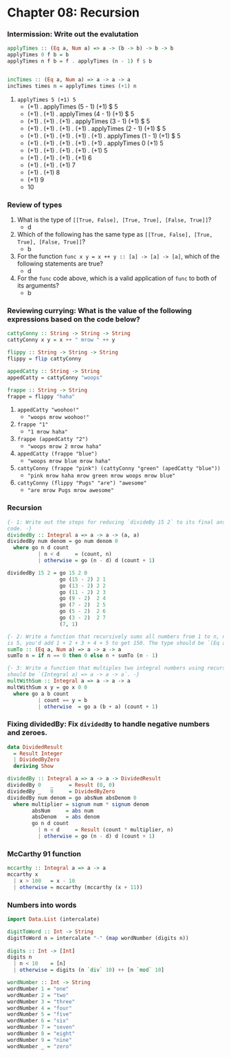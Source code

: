 # Chapter 08: Recursion

### Intermission: Write out the evalutation

```haskell
applyTimes :: (Eq a, Num a) => a -> (b -> b) -> b -> b
applyTimes 0 f b = b
applyTimes n f b = f . applyTimes (n - 1) f $ b


incTimes :: (Eq a, Num a) => a -> a -> a
incTimes times n = applyTimes times (+1) n
```

1. `applyTimes 5 (+1) 5`
    * (+1) . applyTimes (5 - 1) (+1) $ 5
    * (+1) . (+1) . applyTimes (4 - 1) (+1) $ 5
    * (+1) . (+1) . (+1) . applyTimes (3 - 1) (+1) $ 5
    * (+1) . (+1) . (+1) . (+1) . applyTimes (2 - 1) (+1) $ 5
    * (+1) . (+1) . (+1) . (+1) . (+1) . applyTimes (1 - 1) (+1) $ 5
    * (+1) . (+1) . (+1) . (+1) . (+1) . applyTimes 0 (+1) 5
    * (+1) . (+1) . (+1) . (+1) . (+1) 5
    * (+1) . (+1) . (+1) . (+1) 6
    * (+1) . (+1) . (+1) 7
    * (+1) . (+1) 8
    * (+1) 9
    * 10

### Review of types

1. What is the type of `[[True, False], [True, True], [False, True]]`?
   * d
2. Which of the following has the same type as `[[True, False], [True, True], [False, True]]`?
   * b
3. For the function `func x y = x ++ y :: [a] -> [a] -> [a]`, which of the following statements are true?
   * d
4. For the `func` code above, which is a valid application of `func` to both of its arguments?
   * b
    
### Reviewing currying: What is the value of the following expressions based on the code below?

```haskell
cattyConny :: String -> String -> String
cattyConny x y = x ++ " mrow " ++ y

flippy :: String -> String -> String
flippy = flip cattyConny

appedCatty :: String -> String
appedCatty = cattyConny "woops"

frappe :: String -> String
frappe = flippy "haha"
```

1. `appedCatty "woohoo!"`
   * `"woops mrow woohoo!"`
2. `frappe "1"`
   * `"1 mrow haha"`
3. `frappe (appedCatty "2")`
   * `"woops mrow 2 mrow haha"`
4. `appedCatty (frappe "blue")`
   * `"woops mrow blue mrow haha"`
5. `cattyConny (frappe "pink") (cattyConny "green" (apedCatty "blue"))`
   * `"pink mrow haha mrow green mrow woops mrow blue"`
6. `cattyConny (flippy "Pugs" "are") "awesome"`
   * `"are mrow Pugs mrow awesome"`

### Recursion

```haskell
{- 1: Write out the steps for reducing `divideBy 15 2` to its final answer according to the Haskell
code. -}
dividedBy :: Integral a => a -> a -> (a, a)
dividedBy num denom = go num denom 0
  where go n d count
          | n < d     = (count, n)
          | otherwise = go (n - d) d (count + 1)

dividedBy 15 2 = go 15 2 0
                 go (15 - 2) 2 1
                 go (13 - 2) 2 2
                 go (11 - 2) 2 3
                 go (9 - 2)  2 4
                 go (7 - 2)  2 5
                 go (5 - 2)  2 6
                 go (3 - 2)  2 7
                 (7, 1)

{- 2: Write a function that recursively sums all numbers from 1 to n, n being the argument. So if n
is 5, you'd add 1 + 2 + 3 + 4 + 5 to get 150. The type should be `(Eq a, Num a) => a -> a`. -}
sumTo :: (Eq a, Num a) => a -> a -> a
sumTo n = if n == 0 then 0 else n + sumTo (n - 1)

{- 3: Write a function that multiples two integral numbers using recursive summation. The type
should be `(Integral a) => a -> a -> a`. -}
multWithSum :: Integral a => a -> a -> a
multWithSum x y = go x 0 0
  where go a b count
          | count == y = b
          | otherwise  = go a (b + a) (count + 1) 
```

### Fixing dividedBy: Fix `dividedBy` to handle negative numbers and zeroes.

```haskell
data DividedResult
  = Result Integer
  | DividedByZero
  deriving Show

dividedBy :: Integral a => a -> a -> DividedResult
dividedBy 0   _     = Result (0, 0)
dividedBy _   0     = DividedByZero
dividedBy num denom = go absNum absDenom 0
  where multiplier = signum num * signum denom
        absNum     = abs num
        absDenom   = abs denom
        go n d count
          | n < d     = Result (count * multiplier, n)
          | otherwise = go (n - d) d (count + 1)
```

### McCarthy 91 function

```haskell
mccarthy :: Integral a => a -> a
mccarthy x
  | x > 100   = x - 10
  | otherwise = mccarthy (mccarthy (x + 11))
```

### Numbers into words

```haskell
import Data.List (intercalate)

digitToWord :: Int -> String
digitToWord n = intercalate "-" (map wordNumber (digits n))
  
digits :: Int -> [Int]
digits n
  | n < 10    = [n]
  | otherwise = digits (n `div` 10) ++ [n `mod` 10]

wordNumber :: Int -> String
wordNumber 1 = "one"
wordNumber 2 = "two"
wordNumber 3 = "three"
wordNumber 4 = "four"
wordNumber 5 = "five"
wordNumber 6 = "six"
wordNumber 7 = "seven"
wordNumber 8 = "eight"
wordNumber 9 = "nine"
wordNumber _ = "zero"
```
